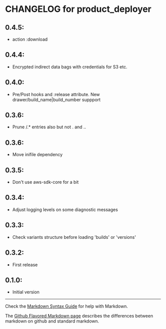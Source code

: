 # CHANGELOG for product_deployer

## 0.4.5:
* action  :download

## 0.4.4:
* Encrypted indirect data bags with credentials for S3 etc.

## 0.4.0:
* Pre/Post hooks and :release attribute. New drawer/build_name|build_number suppport

## 0.3.6:
* Prune /.* entries also but not . and ..

## 0.3.6:
* Move inifile dependency

## 0.3.5:
* Don't use aws-sdk-core for a bit

## 0.3.4:
* Adjust logging levels on some diagnostic messages

## 0.3.3:
* Check variants structure before loading 'builds' or 'versions'

## 0.3.2:
* First release

## 0.1.0:
* Initial version

- - -
Check the [Markdown Syntax Guide](http://daringfireball.net/projects/markdown/syntax) for help with Markdown.

The [Github Flavored Markdown page](http://github.github.com/github-flavored-markdown/) describes the differences between markdown on github and standard markdown.
